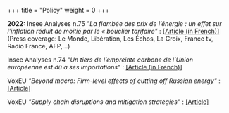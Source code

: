 +++
title = "Policy"
weight = 0
+++


**2022:**
Insee Analyses n.75 *"La flambée des prix de l’énergie : un effet sur l’inflation réduit de moitié par le « bouclier tarifaire"* : [[Article (in French)]](https://www.insee.fr/fr/statistiques/6524161)(Press coverage: Le Monde, Libération, Les Échos, La Croix, France tv, Radio France, AFP,...)

Insee Analyses n.74 *"Un tiers de l’empreinte carbone de l’Union européenne est dû à ses importations"* : [[Article (in French)]](https://www.insee.fr/fr/statistiques/6474294)

VoxEU *"Beyond macro: Firm-level effects of cutting off Russian energy"* : [[Article]](https://voxeu.org/article/firm-level-effects-cutting-russian-energy)

VoxEU *"Supply chain disruptions and mitigation strategies"* : [[Article]](https://voxeu.org/article/supply-chain-disruptions-and-mitigation-strategies)

